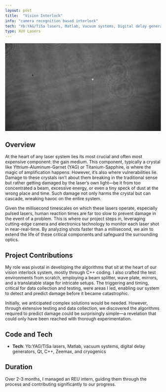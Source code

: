 ```yaml
---
layout: post
title:  "Vision Interlock"
info: "camera recognition based interlock"
tech: "Yb:YAG/TiSa lasers, Matlab, Vacuum systems, Digital delay generators, Qt, C++, Cryogenics"
type: XUV Lasers
---
```

![Alt Text](../assets/img/laser_profile.jpg)
## Overview 
At the heart of any laser system lies its most crucial and often most expensive component: the gain medium. This component, typically a crystal like Yttrium-Aluminum-Garnet (YAG) or Titanium-Sapphire, is where the magic of amplification happens. However, it’s also where vulnerabilities lie. Damage to these crystals isn’t about them breaking in the traditional sense but rather getting damaged by the laser’s own light—be it from too concentrated a beam, excessive energy, or even a tiny speck of dust at the wrong place and time. Such damage not only harms the crystal but can cascade, wreaking havoc on the entire system.

Given the millisecond timescales on which these lasers operate, especially pulsed lasers, human reaction times are far too slow to prevent damage in the event of a problem. This is where our project steps in, leveraging cutting-edge camera and electronics technology to monitor each laser shot in near-real-time. By analyzing shots faster than a millisecond, we aim to extend the life of these critical components and safeguard the surrounding optics.      

## Project Contributions
My role was pivotal in developing the algorithms that sit at the heart of our vision interlock system, mostly through C++ coding. I also crafted the test environments from scratch, employing a beam splitter, wave plate, mirrors, and a translatable stage for intricate setups. The triggering and timing, critical for data collection and testing, were areas I led, enabling our system to detect and predict damage before it became catastrophic.

Initially, we anticipated complex solutions would be needed. However, through extensive testing and data collection, we discovered the algorithms required to predict damage could be surprisingly simple—a revelation that could only have been reached with thorough experimentation.

## Code and Tech
* **Tech**: Yb:YAG/TiSa lasers, Matlab, vacuum systems, digital delay generators, Qt, C++, Zeemax, and cryogenics


## Duration
Over 2-3 months, I managed an REU intern, guiding them through the process and contributing significantly to our progress.
